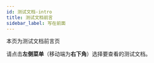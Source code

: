 ```yaml
---
id: 测试文档-intro
title: 测试文档前言
sidebar_label: 写在前面
---
```


本页为测试文档前言页

请点击**左侧菜单**（移动端为**右下角**）选择要查看的测试文档。